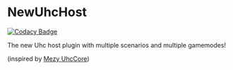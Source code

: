 # NewUhcHost
[![Codacy Badge](https://app.codacy.com/project/badge/Grade/0fb701d5b34a473aad555f27bb32cc9f)](https://www.codacy.com/manual/Xen0Xys/NewUhcHost?utm_source=github.com&amp;utm_medium=referral&amp;utm_content=Xen0Xys/NewUhcHost&amp;utm_campaign=Badge_Grade)

The new Uhc host plugin with multiple scenarios and multiple gamemodes!

(inspired by [Mezy UhcCore](https://github.com/Mezy/UhcCore))